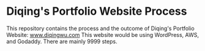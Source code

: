 # Diqing's Portfolio Website Process

This repository contains the process and the outcome of Diqing's Portfolio Website: www.diqingwu.com This website would be using WordPress, AWS, and Godaddy. There are mainly 9999 steps.
